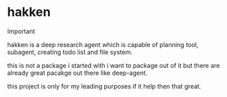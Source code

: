 # hakken 

> [!IMPORTANT] 
> hakken is a deep research agent which is capable of planning tool, subagent, creating todo list and file system.
>
> this is not a package i started with i want to package out of it but there are already great pacakge out there like deep-agent.
>
> this project is only for my leading purposes if it help then that great. 
